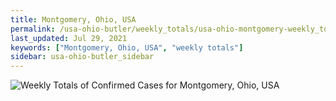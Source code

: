 ```yaml
---
title: Montgomery, Ohio, USA
permalink: /usa-ohio-butler/weekly_totals/usa-ohio-montgomery-weekly_totals.html
last_updated: Jul 29, 2021
keywords: ["Montgomery, Ohio, USA", "weekly totals"]
sidebar: usa-ohio-butler_sidebar
---
```


![Weekly Totals of Confirmed Cases for Montgomery, Ohio, USA](/covid_tracker/images/graphs/usa-ohio-montgomery-weekly_totals_graph.png)
